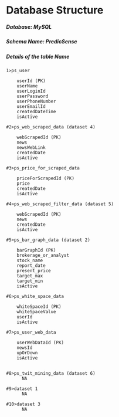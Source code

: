 # Database Structure
##### Database: MySQL
##### Schema Name: PredicSense
##### Details of the table Name
	1>ps_user

		userId (PK)
		userName 
		userLoginId  
		userPassword
		userPhoneNumber
		userEmailId  
		createdDateTime    
		isActive

	#2>ps_web_scraped_data (dataset 4)

		webScrapedId (PK)
		news
		newsWebLink
		createdDate
		isActive

	#3>ps_price_for_scraped_data

		priceForScrapedId (PK)
		price
		createdDate
		isActive

	#4>ps_web_scraped_filter_data (dataset 5)

		webScrapedId (PK)
		news
		createdDate
		isActive

	#5>ps_bar_graph_data (dataset 2)

		barGraphId (PK)
		brokerage_or_analyst 
		stock_name 
		report_date 
		present_price
		target_max 
		target_min
		isActive

	#6>ps_white_space_data

		whiteSpaceId (PK)
		whiteSpaceValue
		userId
		isActive

	#7>ps_user_web_data

		userWebDataId (PK)
		newsId
		upOrDown
		isActive


	#8>ps_twit_mining_data (dataset 6)
	      NA

	#9>dataset 1
	      NA

	#10>dataset 3 
	      NA


